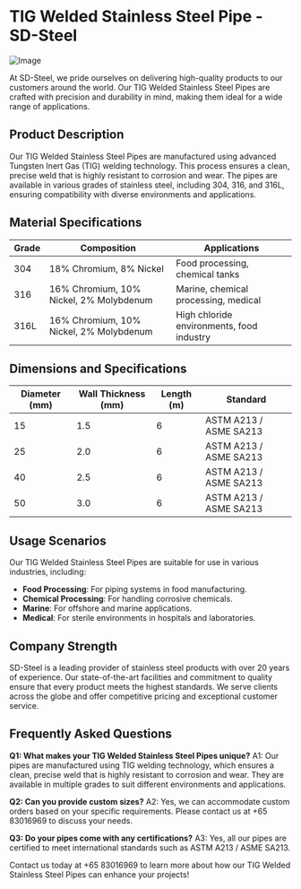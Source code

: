 # TIG Welded Stainless Steel Pipe - SD-Steel

![Image](https://github.com/user-attachments/assets/2567258e-e124-4816-932d-1809bd27ef0b)

At SD-Steel, we pride ourselves on delivering high-quality products to our customers around the world. Our TIG Welded Stainless Steel Pipes are crafted with precision and durability in mind, making them ideal for a wide range of applications.

## Product Description

Our TIG Welded Stainless Steel Pipes are manufactured using advanced Tungsten Inert Gas (TIG) welding technology. This process ensures a clean, precise weld that is highly resistant to corrosion and wear. The pipes are available in various grades of stainless steel, including 304, 316, and 316L, ensuring compatibility with diverse environments and applications.

## Material Specifications

| Grade   | Composition                           | Applications                              |
|---------|---------------------------------------|-------------------------------------------|
| 304     | 18% Chromium, 8% Nickel               | Food processing, chemical tanks           |
| 316     | 16% Chromium, 10% Nickel, 2% Molybdenum| Marine, chemical processing, medical      |
| 316L    | 16% Chromium, 10% Nickel, 2% Molybdenum| High chloride environments, food industry |

## Dimensions and Specifications

| Diameter (mm) | Wall Thickness (mm) | Length (m) | Standard                |
|---------------|---------------------|------------|-------------------------|
| 15            | 1.5                 | 6          | ASTM A213 / ASME SA213  |
| 25            | 2.0                 | 6          | ASTM A213 / ASME SA213  |
| 40            | 2.5                 | 6          | ASTM A213 / ASME SA213  |
| 50            | 3.0                 | 6          | ASTM A213 / ASME SA213  |

## Usage Scenarios

Our TIG Welded Stainless Steel Pipes are suitable for use in various industries, including:
- **Food Processing**: For piping systems in food manufacturing.
- **Chemical Processing**: For handling corrosive chemicals.
- **Marine**: For offshore and marine applications.
- **Medical**: For sterile environments in hospitals and laboratories.

## Company Strength

SD-Steel is a leading provider of stainless steel products with over 20 years of experience. Our state-of-the-art facilities and commitment to quality ensure that every product meets the highest standards. We serve clients across the globe and offer competitive pricing and exceptional customer service.

## Frequently Asked Questions

**Q1: What makes your TIG Welded Stainless Steel Pipes unique?**
A1: Our pipes are manufactured using TIG welding technology, which ensures a clean, precise weld that is highly resistant to corrosion and wear. They are available in multiple grades to suit different environments and applications.

**Q2: Can you provide custom sizes?**
A2: Yes, we can accommodate custom orders based on your specific requirements. Please contact us at +65 83016969 to discuss your needs.

**Q3: Do your pipes come with any certifications?**
A3: Yes, all our pipes are certified to meet international standards such as ASTM A213 / ASME SA213.

Contact us today at +65 83016969 to learn more about how our TIG Welded Stainless Steel Pipes can enhance your projects!